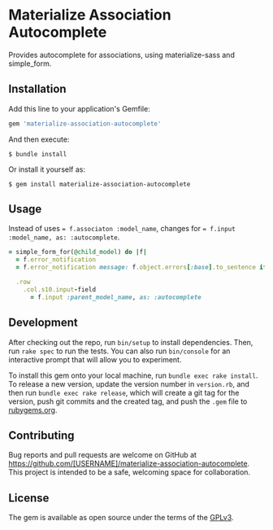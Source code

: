# Materialize Association Autocomplete

Provides autocomplete for associations, using materialize-sass and simple_form.

## Installation

Add this line to your application's Gemfile:

```ruby
gem 'materialize-association-autocomplete'
```

And then execute:

    $ bundle install

Or install it yourself as:

    $ gem install materialize-association-autocomplete

## Usage

Instead of uses `= f.associaton :model_name`, changes for `= f.input :model_name, as: :autocomplete`.

```ruby
= simple_form_for(@child_model) do |f|
  = f.error_notification
  = f.error_notification message: f.object.errors[:base].to_sentence if f.object.errors[:base].present?

  .row
    .col.s10.input-field
      = f.input :parent_model_name, as: :autocomplete
```

## Development

After checking out the repo, run `bin/setup` to install dependencies. Then, run `rake spec` to run the tests. You can also run `bin/console` for an interactive prompt that will allow you to experiment.

To install this gem onto your local machine, run `bundle exec rake install`. To release a new version, update the version number in `version.rb`, and then run `bundle exec rake release`, which will create a git tag for the version, push git commits and the created tag, and push the `.gem` file to [rubygems.org](https://rubygems.org).

## Contributing

Bug reports and pull requests are welcome on GitHub at https://github.com/[USERNAME]/materialize-association-autocomplete. This project is intended to be a safe, welcoming space for collaboration.

## License

The gem is available as open source under the terms of the [GPLv3](https://www.gnu.org/licenses/gpl-3.0.en.html).
